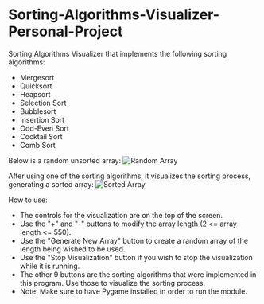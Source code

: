 # Sorting-Algorithms-Visualizer-Personal-Project

Sorting Algorithms Visualizer that implements the following sorting algorithms:

- Mergesort
- Quicksort
- Heapsort
- Selection Sort
- Bubblesort
- Insertion Sort
- Odd-Even Sort
- Cocktail Sort
- Comb Sort

Below is a random unsorted array:
![Random Array](https://user-images.githubusercontent.com/43190638/93708250-8c83e700-fae9-11ea-9d8b-7c602c6f4ecc.jpg)

After using one of the sorting algorithms, it visualizes the sorting process, generating a sorted array:
![Sorted Array](https://user-images.githubusercontent.com/43190638/93708339-28155780-faea-11ea-9079-271db0a6b92d.jpg)

How to use:
- The controls for the visualization are on the top of the screen.
- Use the "+" and "-" buttons to modify the array length (2 <= array length <= 550). 
- Use the "Generate New Array" button to create a random array of the length being wished to be used.
- Use the "Stop Visualization" button if you wish to stop the visualization while it is running. 
- The other 9 buttons are the sorting algorithms that were implemented in this program. Use those to visualize the sorting process.
- Note: Make sure to have Pygame installed in order to run the module. 
